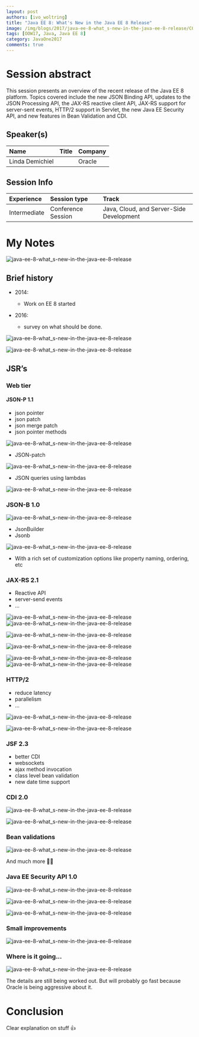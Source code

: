 ```yaml
---
layout: post
authors: [ivo_woltring]
title: "Java EE 8: What's New in the Java EE 8 Release"
image: /img/blogs/2017/java-ee-8-what_s-new-in-the-java-ee-8-release/CON2661__java-ee-8-what_s-new-in-the-java-ee-8-release.jpg
tags: [OOW17, Java, Java EE 8]
category: JavaOne2017
comments: true
---
```


# Session abstract

This session presents an overview of the recent release of the Java EE 8 platform. Topics covered include the new JSON Binding API, updates to the JSON Processing API, the JAX-RS reactive client API, JAX-RS support for server-sent events, HTTP/2 support in Servlet, the new Java EE Security API, and new features in Bean Validation and CDI.
<!--more-->
## Speaker(s)

|Name|Title|Company|
|:---|:---|:---|
|Linda Demichiel| |Oracle|


## Session Info

| Experience | Session type | Track  |
|:-----------|:-------------|:-------|
| Intermediate | Conference Session | Java, Cloud, and Server-Side Development |

# My Notes

![java-ee-8-what_s-new-in-the-java-ee-8-release](/img/blogs/2017/java-ee-8-what_s-new-in-the-java-ee-8-release/CON2661__java-ee-8-what_s-new-in-the-java-ee-8-release.jpg)

## Brief history 

* 2014:
	* Work on EE 8 started

* 2016:
	* survey on what should be done. 

![java-ee-8-what_s-new-in-the-java-ee-8-release](/img/blogs/2017/java-ee-8-what_s-new-in-the-java-ee-8-release/CON2661__java-ee-8-what_s-new-in-the-java-ee-8-release_1.jpg)

![java-ee-8-what_s-new-in-the-java-ee-8-release](/img/blogs/2017/java-ee-8-what_s-new-in-the-java-ee-8-release/CON2661__java-ee-8-what_s-new-in-the-java-ee-8-release_2.jpg)

## JSR’s

### Web tier

#### JSON-P 1.1

* json pointer
* json patch
* json merge patch
* json pointer methods

![java-ee-8-what_s-new-in-the-java-ee-8-release](/img/blogs/2017/java-ee-8-what_s-new-in-the-java-ee-8-release/CON2661__java-ee-8-what_s-new-in-the-java-ee-8-release_3.jpg)

* JSON-patch

![java-ee-8-what_s-new-in-the-java-ee-8-release](/img/blogs/2017/java-ee-8-what_s-new-in-the-java-ee-8-release/CON2661__java-ee-8-what_s-new-in-the-java-ee-8-release_4.jpg)

* JSON queries using lambdas

![java-ee-8-what_s-new-in-the-java-ee-8-release](/img/blogs/2017/java-ee-8-what_s-new-in-the-java-ee-8-release/CON2661__java-ee-8-what_s-new-in-the-java-ee-8-release_5.jpg)

### JSON-B 1.0

![java-ee-8-what_s-new-in-the-java-ee-8-release](/img/blogs/2017/java-ee-8-what_s-new-in-the-java-ee-8-release/CON2661__java-ee-8-what_s-new-in-the-java-ee-8-release_6.jpg)

* JsonBuilder
* Jsonb 

![java-ee-8-what_s-new-in-the-java-ee-8-release](/img/blogs/2017/java-ee-8-what_s-new-in-the-java-ee-8-release/CON2661__java-ee-8-what_s-new-in-the-java-ee-8-release_7.jpg)

* With a rich set of customization options like property naming, ordering, etc

### JAX-RS 2.1

* Reactive API
* server-send events
* ...

![java-ee-8-what_s-new-in-the-java-ee-8-release](/img/blogs/2017/java-ee-8-what_s-new-in-the-java-ee-8-release/CON2661__java-ee-8-what_s-new-in-the-java-ee-8-release_8.jpg)
![java-ee-8-what_s-new-in-the-java-ee-8-release](/img/blogs/2017/java-ee-8-what_s-new-in-the-java-ee-8-release/CON2661__java-ee-8-what_s-new-in-the-java-ee-8-release_9.jpg)

![java-ee-8-what_s-new-in-the-java-ee-8-release](/img/blogs/2017/java-ee-8-what_s-new-in-the-java-ee-8-release/CON2661__java-ee-8-what_s-new-in-the-java-ee-8-release_10.jpg)

![java-ee-8-what_s-new-in-the-java-ee-8-release](/img/blogs/2017/java-ee-8-what_s-new-in-the-java-ee-8-release/CON2661__java-ee-8-what_s-new-in-the-java-ee-8-release_11.jpg)

![java-ee-8-what_s-new-in-the-java-ee-8-release](/img/blogs/2017/java-ee-8-what_s-new-in-the-java-ee-8-release/CON2661__java-ee-8-what_s-new-in-the-java-ee-8-release_12.jpg)
![java-ee-8-what_s-new-in-the-java-ee-8-release](/img/blogs/2017/java-ee-8-what_s-new-in-the-java-ee-8-release/CON2661__java-ee-8-what_s-new-in-the-java-ee-8-release_13.jpg)

### HTTP/2

* reduce latency 
* parallelism 
* ...

![java-ee-8-what_s-new-in-the-java-ee-8-release](/img/blogs/2017/java-ee-8-what_s-new-in-the-java-ee-8-release/CON2661__java-ee-8-what_s-new-in-the-java-ee-8-release_14.jpg)

![java-ee-8-what_s-new-in-the-java-ee-8-release](/img/blogs/2017/java-ee-8-what_s-new-in-the-java-ee-8-release/CON2661__java-ee-8-what_s-new-in-the-java-ee-8-release_15.jpg)

### JSF 2.3

* better CDI
* websockets
* ajax method invocation 
* class level bean validation
* new date time support

### CDI 2.0

![java-ee-8-what_s-new-in-the-java-ee-8-release](/img/blogs/2017/java-ee-8-what_s-new-in-the-java-ee-8-release/CON2661__java-ee-8-what_s-new-in-the-java-ee-8-release_16.jpg)

![java-ee-8-what_s-new-in-the-java-ee-8-release](/img/blogs/2017/java-ee-8-what_s-new-in-the-java-ee-8-release/CON2661__java-ee-8-what_s-new-in-the-java-ee-8-release_17.jpg)

### Bean validations 

![java-ee-8-what_s-new-in-the-java-ee-8-release](/img/blogs/2017/java-ee-8-what_s-new-in-the-java-ee-8-release/CON2661__java-ee-8-what_s-new-in-the-java-ee-8-release_17.jpg)

And much more 👏🏻

### Java EE Security API 1.0

![java-ee-8-what_s-new-in-the-java-ee-8-release](/img/blogs/2017/java-ee-8-what_s-new-in-the-java-ee-8-release/CON2661__java-ee-8-what_s-new-in-the-java-ee-8-release_18.jpg)

![java-ee-8-what_s-new-in-the-java-ee-8-release](/img/blogs/2017/java-ee-8-what_s-new-in-the-java-ee-8-release/CON2661__java-ee-8-what_s-new-in-the-java-ee-8-release_19.jpg)

![java-ee-8-what_s-new-in-the-java-ee-8-release](/img/blogs/2017/java-ee-8-what_s-new-in-the-java-ee-8-release/CON2661__java-ee-8-what_s-new-in-the-java-ee-8-release_20.jpg)

### Small improvements 

![java-ee-8-what_s-new-in-the-java-ee-8-release](/img/blogs/2017/java-ee-8-what_s-new-in-the-java-ee-8-release/CON2661__java-ee-8-what_s-new-in-the-java-ee-8-release_21.jpg)

### Where is it going...

![java-ee-8-what_s-new-in-the-java-ee-8-release](/img/blogs/2017/java-ee-8-what_s-new-in-the-java-ee-8-release/CON2661__java-ee-8-what_s-new-in-the-java-ee-8-release_22.jpg)

The details are still being worked out. But will probably go fast because Oracle is being aggressive about it. 

# Conclusion

Clear explanation on stuff 👍
        
